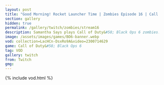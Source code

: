 ```yaml
---
layout: post
title: "Good Morning! Rocket Launcher Time | Zombies Episode 16 | Call of Duty: Black Ops 6"
section: gallery
hidden: true
permalink: /gallery/twitch/zombies/stream16
description: Samantha Says plays Call of Duty&#58; Black Ops 6 zombies. Episode 16.
image: /assets/images/games/BO6-banner.webp
vod: collection=LacHCn-DsxRo9A&video=2300714629
game: Call of Duty&#58; Black Ops 6
tag: VOD
gallery: twitch
from: Twitch
gmg:
---
```

{% include vod.html %}